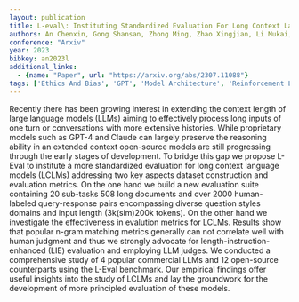 ```yaml
---
layout: publication
title: L-eval\: Instituting Standardized Evaluation For Long Context Language Models
authors: An Chenxin, Gong Shansan, Zhong Ming, Zhao Xingjian, Li Mukai, Zhang Jun, Kong Lingpeng, Qiu Xipeng
conference: "Arxiv"
year: 2023
bibkey: an2023l
additional_links:
  - {name: "Paper", url: "https://arxiv.org/abs/2307.11088"}
tags: ['Ethics And Bias', 'GPT', 'Model Architecture', 'Reinforcement Learning', 'Survey Paper']
---
```

Recently there has been growing interest in extending the context length of large language models (LLMs) aiming to effectively process long inputs of one turn or conversations with more extensive histories. While proprietary models such as GPT-4 and Claude can largely preserve the reasoning ability in an extended context open-source models are still progressing through the early stages of development. To bridge this gap we propose L-Eval to institute a more standardized evaluation for long context language models (LCLMs) addressing two key aspects dataset construction and evaluation metrics. On the one hand we build a new evaluation suite containing 20 sub-tasks 508 long documents and over 2000 human-labeled query-response pairs encompassing diverse question styles domains and input length (3k(sim)200k tokens). On the other hand we investigate the effectiveness in evalution metrics for LCLMs. Results show that popular n-gram matching metrics generally can not correlate well with human judgment and thus we strongly advocate for length-instruction-enhanced (LIE) evaluation and employing LLM judges. We conducted a comprehensive study of 4 popular commercial LLMs and 12 open-source counterparts using the L-Eval benchmark. Our empirical findings offer useful insights into the study of LCLMs and lay the groundwork for the development of more principled evaluation of these models.

